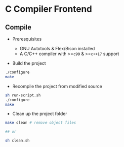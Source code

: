 # C Compiler Frontend


## Compile
* Preresquisites
    * GNU Autotools & Flex/Bison installed
    * A C/C++ compiler with >=`c99` & >=`c++17` support

* Build the project
```bash
./configure
make
```

* Recompile the project from modified source
```bash
sh run-script.sh
./configure
make
```

* Clean up the project folder
```bash
make clean # remove object files

## or

sh clean.sh
```